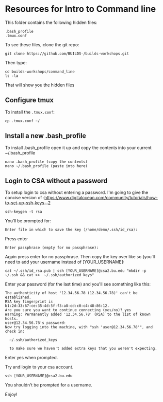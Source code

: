 # Resources for Intro to Command line

This folder contains the following hidden files:

	.bash_profile
	.tmux.conf

To see these files, clone the git repo:

	git clone https://github.com/BUILDS-/builds-workshops.git

Then type:

	cd builds-workshops/command_line
	ls -la

That will show you the hidden files

## Configure tmux

To install the `.tmux.conf`:

	cp .tmux.conf ~/

## Install a new .bash_profile

To install .bash_profile open it up and copy the contents into your current ~/.bash_profile

	nano .bash_profile (copy the contents)
	nano ~/.bash_profile (paste into here)

## Login to CSA without a password

To setup login to csa without entering a password. I'm going to give the concise version of :https://www.digitalocean.com/community/tutorials/how-to-set-up-ssh-keys--2

	ssh-keygen -t rsa

You'll be prompted for:

	Enter file in which to save the key (/home/demo/.ssh/id_rsa):

Press enter

	Enter passphrase (empty for no passphrase):

Again press enter for no passphrase. Then copy the key over like so (you'll need to add your username instead of [YOUR_USERNAME]:

	cat ~/.ssh/id_rsa.pub | ssh [YOUR_USERNAME]@csa2.bu.edu "mkdir -p ~/.ssh && cat >>  ~/.ssh/authorized_keys"

Enter your password (for the last time) and you'll see something like this:

	The authenticity of host '12.34.56.78 (12.34.56.78)' can't be established.
	RSA key fingerprint is b1:2d:33:67:ce:35:4d:5f:f3:a8:cd:c0:c4:48:86:12.
	Are you sure you want to continue connecting (yes/no)? yes
	Warning: Permanently added '12.34.56.78' (RSA) to the list of known hosts.
	user@12.34.56.78's password: 
	Now try logging into the machine, with "ssh 'user@12.34.56.78'", and check in:

	  ~/.ssh/authorized_keys

	  to make sure we haven't added extra keys that you weren't expecting.

Enter yes when prompted.

Try and login to your csa account.

	ssh [YOUR_USERNAME]@csa2.bu.edu

You shouldn't be prompted for a username.


Enjoy!

